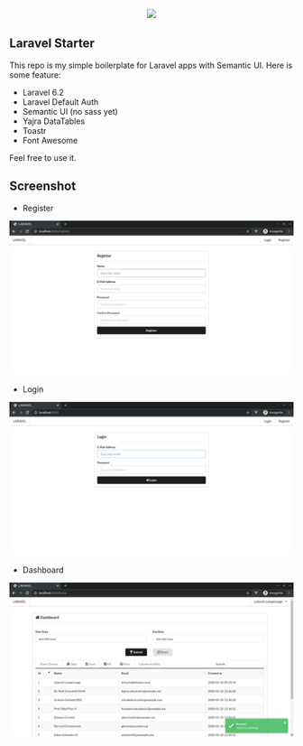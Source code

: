 <p align="center"><img src="https://res.cloudinary.com/dtfbvvkyp/image/upload/v1566331377/laravel-logolockup-cmyk-red.svg" width="400"></p>

## Laravel Starter

This repo is my simple boilerplate for Laravel apps with Semantic UI. Here is some feature:

-   Laravel 6.2
-   Laravel Default Auth
-   Semantic UI (no sass yet)
-   Yajra DataTables
-   Toastr
-   Font Awesome

Feel free to use it.

## Screenshot

-   Register

<p align="center"><img src="https://github.com/hadyandev/laravel-semantic-starter/blob/master/public/img/screenshot/register.png"></p>

-   Login

<p align="center"><img src="https://github.com/hadyandev/laravel-semantic-starter/blob/master/public/img/screenshot/login.png"></p>

-   Dashboard

<p align="center"><img src="https://github.com/hadyandev/laravel-semantic-starter/blob/master/public/img/screenshot/dashboard.png"></p>
